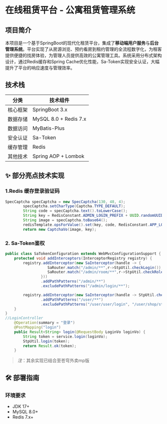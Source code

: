 # 在线租赁平台 - 公寓租赁管理系统

## 项目简介
本项目是一个基于SpringBoot的现代化租赁平台，集成了**移动端用户服务**与**后台管理系统**。平台实现了从房源浏览、预约看房到租约管理的全流程数字化，为租客提供便捷的找房体验，为管理人员提供高效的公寓管理工具。系统采用分布式架构设计，通过Redis缓存和Spring Cache优化性能，Sa-Token实现安全认证，大幅提升了平台的响应速度与管理效率。

## 技术栈
| 分类        | 技术组件                 |
|-------------|--------------------------|
| 核心框架    | SpringBoot 3.x           |
| 数据存储    | MySQL 8.0 + Redis 7.x    |
| 数据访问    | MyBatis-Plus             |
| 安全认证    | Sa-Token                 |
| 缓存管理    | Redis                    |
| 其他技术    | Spring AOP + Lombok      |



## ✨ 部分亮点技术实现

### 1.Redis 缓存登录验证码
```java
SpecCaptcha specCaptcha = new SpecCaptcha(130, 48, 4);
        specCaptcha.setCharType(Captcha.TYPE_DEFAULT);
        String code = specCaptcha.text().toLowerCase();
        String key = RedisConstant.ADMIN_LOGIN_PREFIX + UUID.randomUUID();
        String image = specCaptcha.toBase64();
        redisTemplate.opsForValue().set(key, code, RedisConstant.APP_LOGIN_CODE_TTL_SEC, TimeUnit.SECONDS);
        return new CaptchaVo(image, key);
```

### 2. Sa-Token鉴权
```java
public class SaTokenConfiguration extends WebMvcConfigurationSupport {
    protected void addInterceptors(InterceptorRegistry registry) {
        registry.addInterceptor(new SaInterceptor(handle -> {
                   SaRouter.match("/admin/**",r->StpUtil.checkLogin());
                   SaRouter.match("/admin/room/**",r->StpUtil.checkRole("admin"));
                }))
                .addPathPatterns("/admin/**")
                .excludePathPatterns("/admin/login/**");

        registry.addInterceptor(new SaInterceptor(handle -> StpUtil.checkLogin()))
                .addPathPatterns("/user/**")
                .excludePathPatterns("/user/user/login", "/user/shop/status");
    }
}
//LoginController
    @Operation(summary = "登录")
    @PostMapping("login")
    public Result<String> login(@RequestBody LoginVo loginVo) {
        String token = service.login(loginVo);
        StpUtil.login(token);
        return Result.ok(token);
    }
```
> *注*：其余实现已结合至苍穹外卖mp版
## 🛠️ 部署指南

### 环境要求
- JDK 17+
- MySQL 8.0+
- Redis 7.x+
